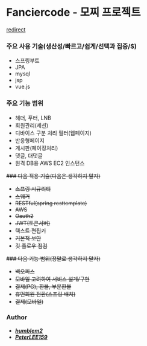# Fanciercode - 모찌 프로젝트

[redirect](https://github.com/humblem2/mochi)

### 주요 사용 기술(생산성/빠르고/쉽게/선택과 집중/$)
- 스프링부트
- JPA
- mysql
- jsp
- vue.js

### 주요 기능 범위
- 헤더, 푸터, LNB
- 회원관리(세션)
- 디바이스 구분 처리 필터(웹페이지)
- 반응형페이지
- 게시판(페이징처리)
- 댓글, 대댓글
- 원격 DB용 AWS EC2 인스턴스

~~### 다음 적용 기술(다음은 생각하지 말자)~~
- ~~스프링 시큐리티~~
- ~~스웨거~~
- ~~RESTful(spring resttemplate)~~
- ~~AWS~~
- ~~Oauth2~~
- ~~JWT(토큰서버)~~
- ~~텍스트 편집기~~
- ~~기본적 보안~~
- ~~깃 플로우 점검~~ 

~~### 다음 기능 범위(정말로 생각하지 말자)~~
- ~~백오피스~~
- ~~모바일 고려하여 서비스 설계/구현~~
- ~~결제(PG), 환불, 부분환불~~
- ~~휴먼회원 전환(스프링 배치)~~
- ~~결제(모바일)~~

### Author
- [*__humblem2__*](https://github.com/humblem2)
- [*__PeterLEE159__*](https://github.com/PeterLEE159)

